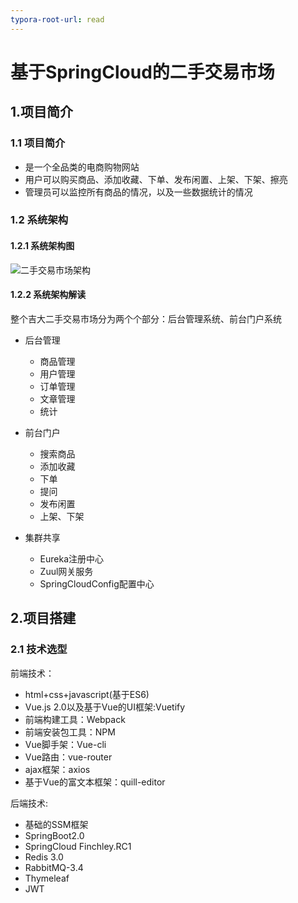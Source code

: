 ```yaml
---
typora-root-url: read
---
```


# 基于SpringCloud的二手交易市场

## 1.项目简介

### 1.1 项目简介

- 是一个全品类的电商购物网站
- 用户可以购买商品、添加收藏、下单、发布闲置、上架、下架、擦亮
- 管理员可以监控所有商品的情况，以及一些数据统计的情况

### 1.2 系统架构

#### 1.2.1 系统架构图

![二手交易市场架构](https://gitee.com/xiaowei_zxw/JDMarket-springcloud/raw/master/README.assets/struecture.png)

#### 1.2.2  系统架构解读

整个吉大二手交易市场分为两个个部分：后台管理系统、前台门户系统

- 后台管理
  - 商品管理
  - 用户管理
  - 订单管理
  -  文章管理
  - 统计
- 前台门户
  - 搜索商品
  - 添加收藏
  - 下单
  - 提问
  - 发布闲置
  - 上架、下架

- 集群共享
  - Eureka注册中心
  - Zuul网关服务
  - SpringCloudConfig配置中心

## 2.项目搭建

### 2.1 技术选型

前端技术：

- html+css+javascript(基于ES6)
- Vue.js 2.0以及基于Vue的UI框架:Vuetify
- 前端构建工具：Webpack
- 前端安装包工具：NPM
- Vue脚手架：Vue-cli
- Vue路由：vue-router
- ajax框架：axios
- 基于Vue的富文本框架：quill-editor

后端技术:

- 基础的SSM框架
- SpringBoot2.0
- SpringCloud Finchley.RC1
- Redis 3.0
- RabbitMQ-3.4
- Thymeleaf
- JWT

